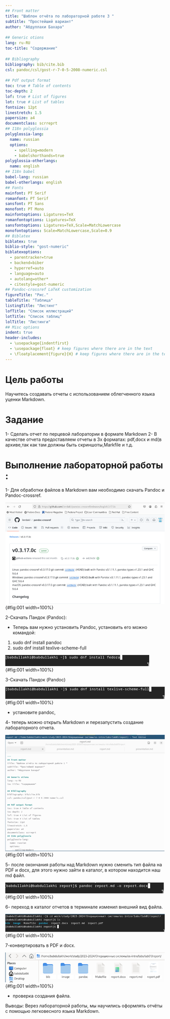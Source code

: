 ```yaml
---
## Front matter
title: "Шаблон отчёта по лабораторной работе 3 "
subtitle: "Простейший вариант"
author: "Абдуллахи Бахара"

## Generic otions
lang: ru-RU
toc-title: "Содержание"

## Bibliography
bibliography: bib/cite.bib
csl: pandoc/csl/gost-r-7-0-5-2008-numeric.csl

## Pdf output format
toc: true # Table of contents
toc-depth: 2
lof: true # List of figures
lot: true # List of tables
fontsize: 12pt
linestretch: 1.5
papersize: a4
documentclass: scrreprt
## I18n polyglossia
polyglossia-lang:
  name: russian
  options:
	- spelling=modern
	- babelshorthands=true
polyglossia-otherlangs:
  name: english
## I18n babel
babel-lang: russian
babel-otherlangs: english
## Fonts
mainfont: PT Serif
romanfont: PT Serif
sansfont: PT Sans
monofont: PT Mono
mainfontoptions: Ligatures=TeX
romanfontoptions: Ligatures=TeX
sansfontoptions: Ligatures=TeX,Scale=MatchLowercase
monofontoptions: Scale=MatchLowercase,Scale=0.9
## Biblatex
biblatex: true
biblio-style: "gost-numeric"
biblatexoptions:
  - parentracker=true
  - backend=biber
  - hyperref=auto
  - language=auto
  - autolang=other*
  - citestyle=gost-numeric
## Pandoc-crossref LaTeX customization
figureTitle: "Рис."
tableTitle: "Таблица"
listingTitle: "Листинг"
lofTitle: "Список иллюстраций"
lotTitle: "Список таблиц"
lolTitle: "Листинги"
## Misc options
indent: true
header-includes:
  - \usepackage{indentfirst}
  - \usepackage{float} # keep figures where there are in the text
  - \floatplacement{figure}{H} # keep figures where there are in the text
---
```


# Цель работы
Научитесь создавать отчеты с использованием облегченного языка уценки Markdown.

# Задание
1- Сделать отчет по перцевой лаборатории в формате Markdown
2- В качестве отчета предоставляем отчеты в 3х форматах: pdf,docx и md(в архиве,так как там должны быть скриншоты,Markfile и т.д.

# Выполнение лабораторной работы :

1- Для обработки файлов в Markdown вам необходимо скачать Pandoc и Pandoc-crossref.

![](image/1.png){#fig:001 width=100%}

2-Скачать Пандок (Pandoc):

- Теперь вам нужно установить Pandoc, установить его можно командой: 
1) sudo dnf install pandoc 
2) sudo dnf install texlive-scheme-full

![](image/2.png){#fig:001 width=100%}

3-Скачать Пандок (Pandoc)

![](image/3.png){#fig:001 width=100%}

- установите pandoc,

4- теперь можно открыть Markdown и перезапустить создание лабораторного отчета.

![](image/4.png){#fig:001 width=100%}

5- после окончания работы над Markdown нужно сменить тип файла на PDF и docx, для этого нужно зайти в каталог, в котором находится наш md файл.

![](image/5.png){#fig:001 width=100%}

6- переход в каталог отчетов в терминале изменил внешний вид файла.

![](image/6.png){#fig:001 width=100%}

7-конвертировать в PDF и docx.

![](image/7.png){#fig:001 width=100%}

- проверка создания файла.

Выводы: 
Верез лaбораторной работы, мы научились оформлять отчёты с помощью легковесного языка Markdown.

